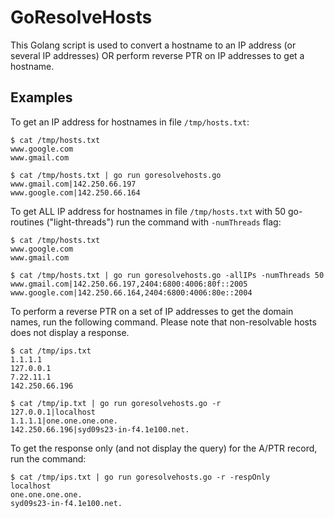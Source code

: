 # GoResolveHosts

This Golang script is used to convert a hostname to an IP address (or several IP addresses) OR perform reverse PTR on IP addresses to get a hostname.

## Examples
To get an IP address for hostnames in file `/tmp/hosts.txt`: 
```
$ cat /tmp/hosts.txt
www.google.com
www.gmail.com

$ cat /tmp/hosts.txt | go run goresolvehosts.go
www.gmail.com|142.250.66.197
www.google.com|142.250.66.164
```

To get ALL IP address for hostnames in file `/tmp/hosts.txt` with 50 go-routines ("light-threads") run the command with `-numThreads` flag: 
```
$ cat /tmp/hosts.txt
www.google.com
www.gmail.com

$ cat /tmp/hosts.txt | go run goresolvehosts.go -allIPs -numThreads 50
www.gmail.com|142.250.66.197,2404:6800:4006:80f::2005
www.google.com|142.250.66.164,2404:6800:4006:80e::2004
```

To perform a reverse PTR on a set of IP addresses to get the domain names, run the following command. Please note that non-resolvable hosts does not display a response.
```
$ cat /tmp/ips.txt 
1.1.1.1
127.0.0.1
7.22.11.1
142.250.66.196

$ cat /tmp/ip.txt | go run goresolvehosts.go -r
127.0.0.1|localhost
1.1.1.1|one.one.one.one.
142.250.66.196|syd09s23-in-f4.1e100.net.
```

To get the response only (and not display the query) for the A/PTR record, run the command:
```
$ cat /tmp/ips.txt | go run goresolvehosts.go -r -respOnly
localhost
one.one.one.one.
syd09s23-in-f4.1e100.net.
```